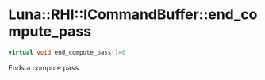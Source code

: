 # Luna::RHI::ICommandBuffer::end_compute_pass

```c++
virtual void end_compute_pass()=0
```

Ends a compute pass. 

